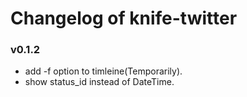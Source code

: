 # Changelog of knife-twitter


### v0.1.2

- add -f option to timleine(Temporarily).
- show status_id instead of DateTime.

